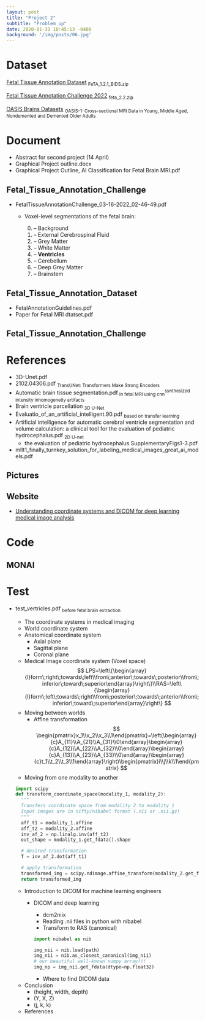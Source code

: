 ```yaml
---
layout: post
title: "Project 2"
subtitle: "Problem up"
date: 2020-01-31 10:45:13 -0400
background: '/img/posts/06.jpg'
---
```


# Dataset

[Fetal Tissue Annotation Dataset](https://www.synapse.org/#!Synapse:syn23747212/wiki/608434) <sub>FeTA_1.2.1_BIDS.zip</sub>

[Fetal Tissue Annotation Challenge 2022](https://www.synapse.org/#!Synapse:syn25649159/wiki/610007) <sub>feta_2.2.zip</sub>

[OASIS Brains Datasets](https://www.oasis-brains.org/#data) <sub>OASIS-1: Cross-sectional MRI Data in Young, Middle Aged, Nondemented and Demented Older Adults</sub>


# Document
  - Abstract for second project (14 April)
  - Graphical Project outline.docx
  - Graphical Project Outline, AI Classification for Fetal Brain MRI.pdf

## Fetal_Tissue_Annotation_Challenge
  - FetalTissueAnnotationChallenge_03-16-2022_02-46-49.pdf
    * Voxel-level segmentations of the fetal brain:

      0. – Background
      1. – External Cerebrospinal Fluid
      2. – Grey Matter
      3. – White Matter
      4. – **Ventricles**
      5. – Cerebellum
      6. – Deep Grey Matter
      7. – Brainstem

## Fetal_Tissue_Annotation_Dataset
  - FetalAnnotationGuidelines.pdf
  - Paper for Fetal MRI dtatset.pdf

## Fetal_Tissue_Annotation_Challenge

# References
  - 3D-Unet.pdf
  - 2102.04306.pdf <sub>TransUNet: Transformers Make Strong Encoders</sub>
  - Automatic brain tissue segmentation.pdf <sub>in fetal MRI using cnn</sub><sup>synthesized intensity inhomogeneity artifacts</sup>
  - Brain ventricle parcellation <sub>3D U-Net</sub>
  - Evaluatio_of_an_artiﬁcial_intelligent.90.pdf <sub>based on transfer
learning</sub>
  - Artificial intelligence for automatic cerebral ventricle
segmentation and volume calculation: a clinical tool for
the evaluation of pediatric hydrocephalus.pdf <sub>2D U-net</sub>
    - the evaluation of pediatric hydrocephalus SupplementaryFigs1-3.pdf
  - mllt1_finally_turnkey_solution_for_labeling_medical_images_great_ai_models.pdf
## Pictures
## Website
  - [Understanding coordinate systems and DICOM for deep learning medical image analysis](https://theaisummer.com/medical-image-coordinates/)

# Code
## MONAI

# Test
  - test_vertricles.pdf <sub>before fetal brain extraction</sub>
    - The coordinate systems in medical imaging
    - World coordinate system
    - Anatomical coordinate system
      - Axial plane
      - Sagittal plane
      - Coronal plane
    - Medical Image coordinate system (Voxel space)
    $$
    LPS=\left\{\begin{array}{l}form\;right\;towards\;left\\from\;anterior\;towards\;posterior\\from\;inferior\;toward\;superior\end{array}\right\}\\RAS=\left\{\begin{array}{l}form\;left\;towards\;right\\from\;posterior\;towards\;anterior\\from\;inferior\;toward\;superior\end{array}\right\}
    $$
    - Moving between worlds
      - Affine transformation
      $$
      \begin{pmatrix}x_1\\x_2\\x_3\\1\end{pmatrix}=\left(\begin{array}{c}A_{11}\\A_{21}\\A_{31}\\0\end{array}\begin{array}{c}A_{12}\\A_{22}\\A_{32}\\0\end{array}\begin{array}{c}A_{13}\\A_{23}\\A_{33}\\0\end{array}\begin{array}{c}t_1\\t_2\\t_3\\1\end{array}\right)\begin{pmatrix}i\\j\\k\\1\end{pmatrix}
      $$
    - Moving from one modality to another

    ```python
    import scipy
    def transform_coordinate_space(modality_1, modality_2):
      """
      Transfers coordinate space from modality_2 to modality_1
      Input images are in nifty/nibabel format (.nii or .nii.gz)
      """
      aff_t1 = modality_1.affine
      aff_t2 = modality_2.affine
      inv_af_2 = np.linalg.inv(aff_t2)
      out_shape = modality_1.get_fdata().shape

      # desired transformation
      T = inv_af_2.dot(aff_t1)

      # apply transformation
      transformed_img = scipy.ndimage.affine_transform(modality_2.get_fdata(), T, output_shape=out_shape)
      return transformed_img
    ```

    - Introduction to DICOM for machine learning engineers
      - DICOM and deep learning
        - dcm2niix
        - Reading .nii files in python with nibabel
        - Transform to RAS (canonical)

        ```python
        import nibabel as nib

        img_nii = nib.load(path)
        img_nii = nib.as_closest_canonical(img_nii)
        # our beautiful well-known numpy array!!!
        img_np = img_nii.get_fdata(dtype=np.float32)
        ```

        - Where to find DICOM data
    - Conclusion
      - (height, width, depth)
      - (Y, X, Z)
      - (j, k, k)
    - References
